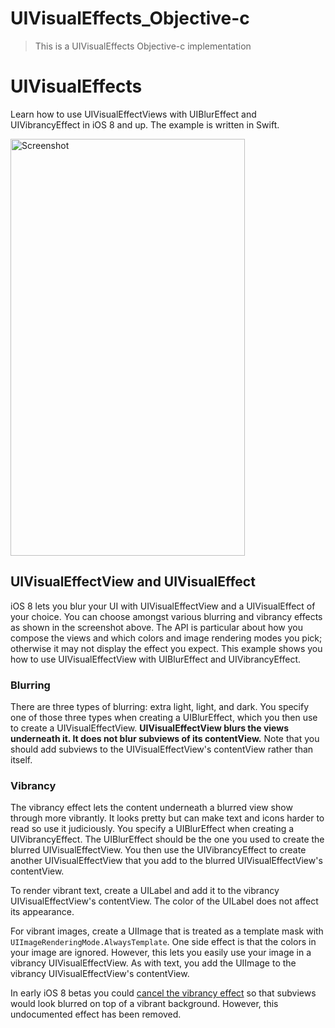# UIVisualEffects_Objective-c
> This is a UIVisualEffects Objective-c implementation

UIVisualEffects
===============

Learn how to use UIVisualEffectViews with UIBlurEffect and UIVibrancyEffect in iOS 8 and up. The example is written in Swift.

<img src="http://ww3.sinaimg.cn/mw690/64124373gw1ezlc3ar0yoj20ku112q68.jpg" width="375" height="667" alt="Screenshot">

UIVisualEffectView and UIVisualEffect
-------------------------------------

iOS 8 lets you blur your UI with UIVisualEffectView and a UIVisualEffect of your choice. You can choose amongst various blurring and vibrancy effects as shown in the screenshot above.  The API is particular about how you compose the views and which colors and image rendering modes you pick; otherwise it may not display the effect you expect. This example shows you how to use UIVisualEffectView with UIBlurEffect and UIVibrancyEffect.

### Blurring

There are three types of blurring: extra light, light, and dark. You specify one of those three types when creating a UIBlurEffect, which you then use to create a UIVisualEffectView. **UIVisualEffectView blurs the views underneath it. It does not blur subviews of its contentView.** Note that you should add subviews to the UIVisualEffectView's contentView rather than itself.

### Vibrancy

The vibrancy effect lets the content underneath a blurred view show through more vibrantly. It looks pretty but can make text and icons harder to read so use it judiciously. You specify a UIBlurEffect when creating a UIVibrancyEffect. The UIBlurEffect should be the one you used to create the blurred UIVisualEffectView. You then use the UIVibrancyEffect to create another UIVisualEffectView that you add to the blurred UIVisualEffectView's contentView.

To render vibrant text, create a UILabel and add it to the vibrancy UIVisualEffectView's contentView. The color of the UILabel does not affect its appearance.

For vibrant images, create a UIImage that is treated as a template mask with `UIImageRenderingMode.AlwaysTemplate`. One side effect is that the colors in your image are ignored. However, this lets you easily use your image in a vibrancy UIVisualEffectView. As with text, you add the UIImage to the vibrancy UIVisualEffectView's contentView.

In early iOS 8 betas you could [cancel the vibrancy effect](CancelingVibrancy.md) so that subviews would look blurred on top of a vibrant background. However, this undocumented effect has been removed.

